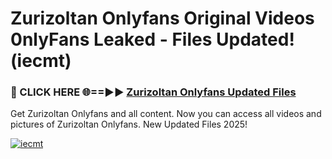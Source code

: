 # Zurizoltan Onlyfans Original Videos 0nlyFans Leaked - Files Updated! (iecmt)

<h3>🔴 CLICK HERE 🌐==►► <a href="https://tinyurl.com/x26r9saj" rel="nofollow">Zurizoltan Onlyfans Updated Files</a></h3>

Get Zurizoltan Onlyfans and all content. Now you can access all videos and pictures of Zurizoltan Onlyfans. New Updated Files 2025!

[![iecmt](https://i.imgur.com/LkgZPqh.gif)](https://tinyurl.com/x26r9saj)

